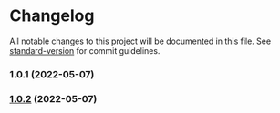 # Changelog

All notable changes to this project will be documented in this file. See [standard-version](https://github.com/conventional-changelog/standard-version) for commit guidelines.

### 1.0.1 (2022-05-07)

### [1.0.2](https://github.com/Danaru87/Gambit-cli/compare/v1.0.1...v1.0.2) (2022-05-07)
